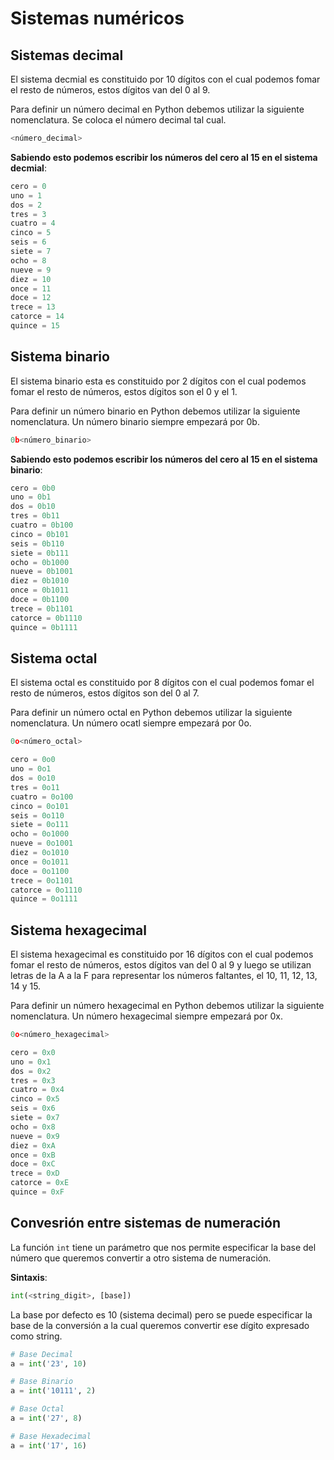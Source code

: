 # **Sistemas numéricos**

## **Sistemas decimal**

El sistema decmial es constituido por 10 dígitos con el cual podemos fomar el resto de números, estos dígitos van del 0 al 9.

Para definir un número decimal en Python debemos utilizar la siguiente nomenclatura. Se coloca el número decimal tal cual.
```python
<número_decimal>
```
**Sabiendo esto podemos escribir los números del cero al 15 en el sistema decmial**:
```python
cero = 0
uno = 1
dos = 2
tres = 3
cuatro = 4
cinco = 5
seis = 6
siete = 7
ocho = 8
nueve = 9
diez = 10
once = 11
doce = 12
trece = 13
catorce = 14
quince = 15
```

## **Sistema binario**

El sistema binario esta es constituido por 2 dígitos con el cual podemos fomar el resto de números, estos dígitos son el 0 y el 1.

Para definir un número binario en Python debemos utilizar la siguiente nomenclatura. Un número binario siempre empezará por 0b.
```python
0b<número_binario>
```
**Sabiendo esto podemos escribir los números del cero al 15 en el sistema binario**:
```python
cero = 0b0
uno = 0b1
dos = 0b10
tres = 0b11
cuatro = 0b100
cinco = 0b101
seis = 0b110
siete = 0b111
ocho = 0b1000
nueve = 0b1001
diez = 0b1010
once = 0b1011
doce = 0b1100
trece = 0b1101
catorce = 0b1110
quince = 0b1111
```

## **Sistema octal**

El sistema octal es constituido por 8 dígitos con el cual podemos fomar el resto de números, estos dígitos son del 0 al 7.

Para definir un número octal en Python debemos utilizar la siguiente nomenclatura. Un número ocatl siempre empezará por 0o.
```python
0o<número_octal>
```
```python
cero = 0o0
uno = 0o1
dos = 0o10
tres = 0o11
cuatro = 0o100
cinco = 0o101
seis = 0o110
siete = 0o111
ocho = 0o1000
nueve = 0o1001
diez = 0o1010
once = 0o1011
doce = 0o1100
trece = 0o1101
catorce = 0o1110
quince = 0o1111
```

## **Sistema hexagecimal**

El sistema hexagecimal es constituido por 16 dígitos con el cual podemos fomar el resto de números, estos dígitos van del 0 al 9 y luego se utilizan letras de la A a la F para representar los números faltantes, el 10, 11, 12, 13, 14 y 15.

Para definir un número hexagecimal en Python debemos utilizar la siguiente nomenclatura. Un número hexagecimal siempre empezará por 0x.
```python
0o<número_hexagecimal>
```
```python
cero = 0x0
uno = 0x1
dos = 0x2
tres = 0x3
cuatro = 0x4
cinco = 0x5
seis = 0x6
siete = 0x7
ocho = 0x8
nueve = 0x9
diez = 0xA
once = 0xB
doce = 0xC
trece = 0xD
catorce = 0xE
quince = 0xF
```

## **Convesrión entre sistemas de numeración**

La función `int` tiene un parámetro que nos permite especificar la base del número que queremos convertir a otro sistema de numeración.

**Sintaxis**:
```python
int(<string_digit>, [base])
```
La base por defecto es 10 (sistema decimal) pero se puede especificar la base de la conversión a la cual queremos convertir ese dígito expresado como string.

```python
# Base Decimal
a = int('23', 10)

# Base Binario
a = int('10111', 2)

# Base Octal
a = int('27', 8)

# Base Hexadecimal
a = int('17', 16)
```
